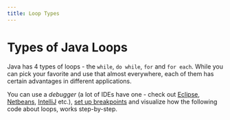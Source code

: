 ```yaml
---
title: Loop Types
---
```

# Types of Java Loops

Java has 4 types of loops - the `while`, `do while`, `for` and `for each`. While you can pick your favorite and use that almost everywhere, each of them has certain advantages in different applications.

You can use a _debugger_ (a lot of IDEs have one - check out <a href='http://eclipsetutorial.sourceforge.net/Debugger-Tutorial-Companion-Document.pdf' target='_blank' rel='nofollow'>Eclipse</a>, <a href='https://netbeans.org/kb/docs/java/debug-visual.html' target='_blank' rel='nofollow'>Netbeans</a>, <a href='https://www.jetbrains.com/idea/help/debugging-your-first-java-application.html' target='_blank' rel='nofollow'>IntelliJ</a> etc.), <a href='http://help.eclipse.org/mars/index.jsp?topic=%2Forg.eclipse.jdt.doc.user%2Ftasks%2Ftask-add_line_breakpoints.htm' target='_blank' rel='nofollow'>set up breakpoints</a> and visualize how the following code about loops, works step-by-step.